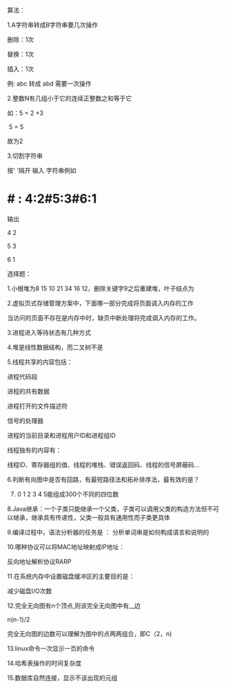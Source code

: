 算法：

1.A字符串转成B字符串要几次操作

删除：1次

替换：1次

插入：1次

例: abc 转成 abd 需要一次操作





2.整数N有几组小于它的连续正整数之和等于它

如：5 = 2 +3

​		5 = 5

故为2



3.切割字符串

按' '隔开 输入 字符串例如

# # : 4:2#5:3#6:1 #

输出

4 2

5 3

6 1





选择题：

1.小根堆为8 15 10 21 34 16 12，删除关键字9之后重建堆，叶子结点为



2.虚拟页式存储管理方案中，下面哪一部分完成将页面调入内存的工作

当访问的页面不存在是内存中时，缺页中断处理将完成调入内存的工作。



3.进程进入等待状态有几种方式



4.堆是线性数据结构，而二叉树不是



5.线程共享的内容包括：

进程代码段

进程的共有数据

进程打开的文件描述符

信号的处理器

进程的当前目录和进程用户ID和进程组ID

线程独有的内容有：

线程ID、寄存器组的值、线程的堆栈、错误返回码、线程的信号屏蔽码...



6.判断有向图中是否有回路，有最短路径法和拓补排序法，最有效的是？



7. 0 1 2 3 4 5能组成300个不同的四位数



8.Java继承：一个子类只能继承一个父类，子类可以调用父类的构造方法但不可以继承，继承具有传递性，父类一般具有通用性而子类更具体



9.编译过程中，语法分析器的任务是 ： 分析单词串是如何构成语言和说明的



10.哪种协议可以将MAC地址映射成IP地址：

反向地址解析协议RARP

11.在系统内存中设置磁盘缓冲区的主要目的是：

减少磁盘I/O次数



12.完全无向图有n个顶点,则该完全无向图中有__边

n(n-1)/2

完全无向图的边数可以理解为图中的点两两组合，即C（2，n)



13.linux命令一次显示一页的命令



14.哈希表操作的时间复杂度



15.数据库自然连接，显示不该出现的元组